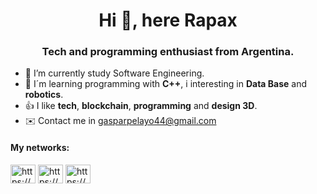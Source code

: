 <h1 align="center">Hi 👋, here Rapax</h1>
<h3 align="center">Tech and programming enthusiast from Argentina.</h3>

- 📕 I’m currently study Software Engineering.
- 👀 I´m learning programming with **C++**, i interesting in **Data Base** and **robotics**.
- 👍 I like **tech**, **blockchain**, **programming** and **design 3D**.
- ✉️ Contact me in gasparpelayo44@gmail.com

<h4 align="left">My networks:</h4>
<p align="left">
<a href="https://bit.ly/LinkedInRapax" target="blank"><img align="center" src="https://raw.githubusercontent.com/rahuldkjain/github-profile-readme-generator/master/src/images/icons/Social/linked-in-alt.svg" alt="https://bit.ly/LinkedInRapax" height="30" width="40" /></a>
<a href="https://bit.ly/TwitterRapax" target="blank"><img align="center" src="https://raw.githubusercontent.com/rahuldkjain/github-profile-readme-generator/master/src/images/icons/Social/twitter.svg" alt="https://bit.ly/TwitterRapax" height="30" width="40" /></a>
<a href="https://www.reddit.com/user/gasparrrx6" target="blank"><img align="center" src="https://raw.githubusercontent.com/rahuldkjain/github-profile-readme-generator/master/src/images/icons/Social/reddit.svg" alt="https://www.reddit.com/user/gasparrrx6" height="30" width="40" /></a>
</p>

<!-- This README is inspiring in https://github.com/leandrofiadone/leandrofiadone#connect-with-me -->
